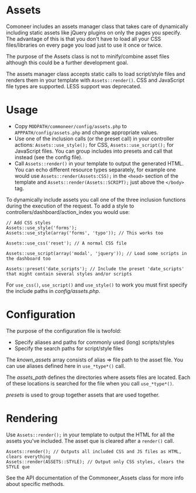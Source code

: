 # Assets

Comoneer includes an assets manager class that takes care of dynamically including static assets like jQuery plugins on only the pages you specify.
The advantage of this is that you don't have to load all your CSS files/libraries on every page you load just to use it once or twice.

The purpose of the Assets class is not to minify/combine asset files although this could be a further development goal.

The assets manager class accepts static calls to load script/style files and renders them in your template with `Assets::render()`. CSS and JavaScript file types are supported. LESS support was deprecated.


Usage
=====

* Copy `MODPATH/commoneer/config/assets.php` to `APPPATH/config/assets.php` and change appropriate values.
* Use one of the inclusion calls (or the preset call) in your controller actions:
    `Assets::use_style();` for CSS, `Assets::use_script();` for JavaScript files. You can group includes into presets and call that instead (see the config file).
* Call `Assets::render()` in your template to output the generated HTML.
You can echo different resource types separately, for example one would use `Assets::render(Assets:CSS);` in the `<head>`
section of the template and `Assets::render(Assets::SCRIPT);` just above the `</body>` tag.

To dynamically include assets you call one of the three inclusion functions during the execution of the request. To add a style to controllers/dashboard/action_index you would use:

    // Add CSS styles
    Assets::use_style('forms');
    Assets::use_style(array('forms', 'typo')); // This works too

    Assets::use_css('reset'); // A normal CSS file

    Assets::use_script(array('modal', 'jquery')); // Load some scripts in the dashboard too

	Assets::preset('date_scripts'); // Include the preset 'date_scripts' that might contain several styles and/or scripts

For `use_css()`, `use_script()` and `use_style()` to work you must first specify the include paths in *config/assets.php*.

Configuration
=============

The purpose of the configuration file is twofold:

* Specify aliases and paths for commonly used (long) scripts/styles
* Specify the search paths for script/style files

The *known_assets* array consists of alias => file path to the asset file. You can use aliases defined here in `use_*type*()` call.

The *assets_path* defines the directories where assets files are located. Each of these locations is searched for the file when you call `use_*type*()`.

*presets* is used to group together assets that are used together.

Rendering
=========

Use `Assets::render();` in your template to output the HTML for all the assets you've included.
The asset que is cleared after a `render()` call.

    Assets::render(); // Outputs all included CSS and JS files as HTML, clears everything
    Assets::render(ASSETS::STYLE); // Output only CSS styles, clears the STYLE que

See the API documentation of the Commoneer_Assets class for more info about specific methods.